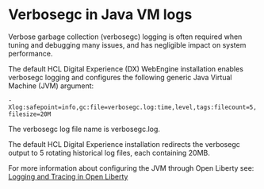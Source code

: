 # Verbosegc in Java VM logs

Verbose garbage collection \(verbosegc\) logging is often required when tuning and debugging many issues, and has negligible impact on system performance.

The default HCL Digital Experience (DX) WebEngine installation enables verbosegc logging and configures the following generic Java Virtual Machine (JVM) argument:

`-Xlog:safepoint=info,gc:file=verbosegc.log:time,level,tags:filecount=5,filesize=20M`

The verbosegc log file name is verbosegc.log. 

The default HCL Digital Experience installation redirects the verbosegc output to 5 rotating historical log files, each containing 20MB.

For more information about configuring the JVM through Open Liberty see: [Logging and Tracing in Open Liberty](https://openliberty.io/docs/latest/log-trace-configuration.html)


